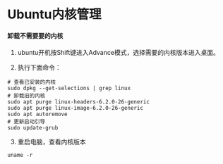 # Ubuntu内核管理

#### 卸载不需要要的内核

1. ubuntu开机按Shift键进入Advance模式，选择需要的内核版本进入桌面。

2. 执行下面命令：

```
# 查看已安装的内核
sudo dpkg --get-selections | grep linux
# 卸载旧的内核
sudo apt purge linux-headers-6.2.0-26-generic
sudo apt purge linux-image-6.2.0-26-generic
sudo apt autoremove
# 更新启动引导
sudo update-grub
```

3. 重启电脑，查看内核版本

```
uname -r
```